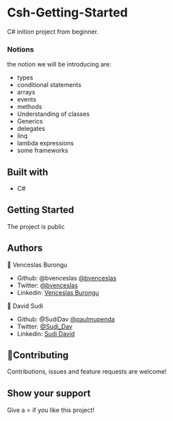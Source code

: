 # Csh-Getting-Started

C# inition project from beginner.

### Notions

the notion we will be introducing are:

- types
- conditional statements
- arrays
- events
- methods 
- Understanding of classes
- Generics
- delegates
- linq
- lambda expressions
- some frameworks

## Built with

- C# 

## Getting Started

The project is public

## Authors

👤 Venceslas Burongu

- Github: @bvenceslas [@bvenceslas](https://github.com/bvenceslas)
- Twitter: [@bvenceslas](https://twitter.com/bvenceslas)
- Linkedin: [Venceslas Burongu](https://www.linkedin.com/in/venceslas-burongu-8271b519a/)

👤 David Sudi

- Github: @SudiDav [@paulmupenda](https://github.com/SudiDav)
- Twitter: [@Sudi_Dav](https://twitter.com/Sudi_Dav)
- Linkedin: [Sudi David](https://www.linkedin.com/in/sudi-david-5887b5102/)


## 🤝Contributing

Contributions, issues and feature requests are welcome!

## Show your support

Give a ⭐️ if you like this project!
